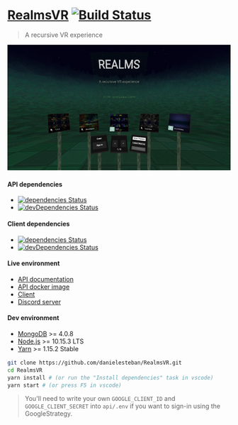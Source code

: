 [RealmsVR](https://realmsvr.gatunes.com/)
[![Build Status](https://travis-ci.org/danielesteban/RealmsVR.svg?branch=master)](https://travis-ci.org/danielesteban/RealmsVR)
===

> A recursive VR experience

[![screenshot](client/src/screenshot.jpg)](https://realmsvr.gatunes.com/)

#### API dependencies
 * [![dependencies Status](https://david-dm.org/danielesteban/RealmsVR/status.svg?path=api)](https://david-dm.org/danielesteban/RealmsVR?path=api)
 * [![devDependencies Status](https://david-dm.org/danielesteban/RealmsVR/dev-status.svg?path=api)](https://david-dm.org/danielesteban/RealmsVR?path=api&type=dev)

#### Client dependencies
 * [![dependencies Status](https://david-dm.org/danielesteban/RealmsVR/status.svg?path=client)](https://david-dm.org/danielesteban/RealmsVR?path=client)
 * [![devDependencies Status](https://david-dm.org/danielesteban/RealmsVR/dev-status.svg?path=client)](https://david-dm.org/danielesteban/RealmsVR?path=client&type=dev)

#### Live environment

 * [API documentation](https://projects.gatunes.com/realmsvr/doc/)
 * [API docker image](https://hub.docker.com/r/danigatunes/realmsvr_api)
 * [Client](https://realmsvr.gatunes.com/)
 * [Discord server](https://discord.gg/9KyFbe8)

#### Dev environment

 * [MongoDB](https://www.mongodb.com/download-center/community) >= 4.0.8
 * [Node.js](https://nodejs.org/en/download/) >= 10.15.3 LTS
 * [Yarn](https://yarnpkg.com/en/docs/install) >= 1.15.2 Stable

```bash
git clone https://github.com/danielesteban/RealmsVR.git
cd RealmsVR
yarn install # (or run the "Install dependencies" task in vscode)
yarn start # (or press F5 in vscode)
```

> You'll need to write your own `GOOGLE_CLIENT_ID` and `GOOGLE_CLIENT_SECRET` into `api/.env` if you want to sign-in using the GoogleStrategy.
